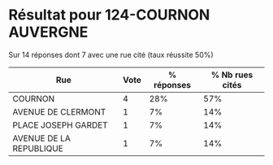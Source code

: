 # Résultat pour 124-COURNON AUVERGNE

Sur 14 réponses dont 7 avec une rue cité (taux réussite 50%)

| Rue | Vote | % réponses | % Nb rues cités|
|-----|------|------------|----------------|
| COURNON | 4 | 28% | 57%|
| AVENUE DE CLERMONT | 1 | 7% | 14%|
| PLACE JOSEPH GARDET | 1 | 7% | 14%|
| AVENUE DE LA REPUBLIQUE | 1 | 7% | 14%|
